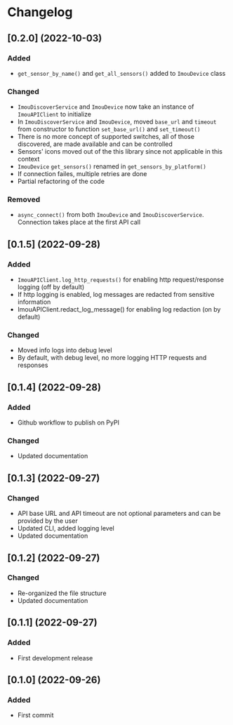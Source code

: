 # Changelog

## [0.2.0] (2022-10-03)
### Added
- `get_sensor_by_name()` and `get_all_sensors()` added to `ImouDevice` class
### Changed
- `ImouDiscoverService` and `ImouDevice` now take an instance of `ImouAPIClient` to initialize
- In `ImouDiscoverService` and `ImouDevice`, moved `base_url` and `timeout` from constructor to function `set_base_url()` and `set_timeout()`
- There is no more concept of supported switches, all of those discovered, are made available and can be controlled
- Sensors' icons moved out of the this library since not applicable in this context
- `ImouDevice` `get_sensors()` renamed in `get_sensors_by_platform()`
- If connection failes, multiple retries are done
- Partial refactoring of the code
### Removed
- `async_connect()` from both `ImouDevice` and `ImouDiscoverService`. Connection takes place at the first API call

## [0.1.5] (2022-09-28)
### Added
- `ImouAPIClient.log_http_requests()` for enabling http request/response logging (off by default)
- If http logging is enabled, log messages are redacted from sensitive information
- ImouAPIClient.redact_log_message() for enabling log redaction (on by default)
### Changed
- Moved info logs into debug level
- By default, with debug level, no more logging HTTP requests and responses

## [0.1.4] (2022-09-28)
### Added
- Github workflow to publish on PyPI
### Changed
- Updated documentation

## [0.1.3] (2022-09-27)
### Changed
- API base URL and API timeout are not optional parameters and can be provided by the user
- Updated CLI, added logging level
- Updated documentation

## [0.1.2] (2022-09-27)
### Changed
- Re-organized the file structure
- Updated documentation

## [0.1.1] (2022-09-27)
### Added
- First development release

## [0.1.0] (2022-09-26)
### Added
- First commit
